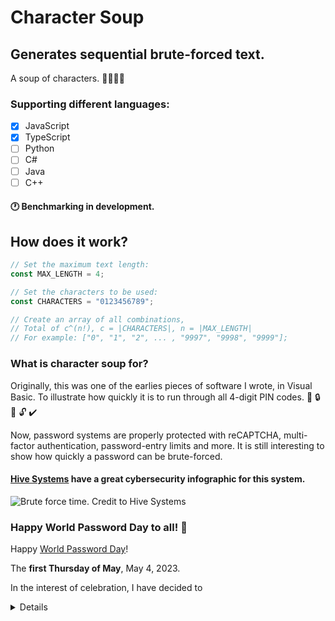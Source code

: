 # Character Soup

## Generates sequential brute-forced text.

A soup of characters. :tomato::corn::stew::cake:

### Supporting different languages:

- [x] JavaScript
- [x] TypeScript
- [ ] Python
- [ ] C#
- [ ] Java
- [ ] C++

#### :clock1: Benchmarking in development.

## How does it work?

```javascript
// Set the maximum text length:
const MAX_LENGTH = 4;

// Set the characters to be used:
const CHARACTERS = "0123456789";

// Create an array of all combinations,
// Total of c^(n!), c = |CHARACTERS|, n = |MAX_LENGTH|
// For example: ["0", "1", "2", ... , "9997", "9998", "9999"];
```

### What is character soup for?

Originally, this was one of the earlies pieces of software I wrote, in Visual Basic.
To illustrate how quickly it is to run through all 4-digit PIN codes.
:no_entry_sign: :lock: :key: :unlock: :heavy_check_mark:

Now, password systems are properly protected with reCAPTCHA, multi-factor authentication, password-entry limits and more.
It is still interesting to show how quickly a password can be brute-forced.

#### [Hive Systems](https://www.hivesystems.io/) have a great cybersecurity infographic for this system.

![Brute force time. Credit to Hive Systems](https://user-images.githubusercontent.com/53222142/203083902-36696cc8-f3bb-4b23-9a42-643856ac5125.png)

### Happy World Password Day to all! :calendar:

Happy [World Password Day](https://nationaltoday.com/world-password-day/)!

The **first Thursday of May**, May 4, 2023.

In the interest of celebration,
I have decided to

<details>
</summary>share my passwords to everybody!</summary>

![correcthorsebatterystaple. Credit to XKCD](https://imgs.xkcd.com/comics/password_strength.png)

Not really.
But it is always a good reminder to ensure:

- :lock: Your passwords are unique across all services.
- :lock: Your passwords aren't all "password".
- :lock: You are using multi-factor authentication where possible.

</details>
